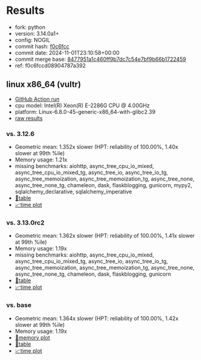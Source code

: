 # Results

- fork: python
- version: 3.14.0a1+
- config: NOGIL
- commit hash: [f0c6fcc](https://github.com/python/cpython/commit/f0c6fcc)
- commit date: 2024-11-01T23:10:58+00:00
- commit merge base: [8477951a1c460ff9b7dc7c54e7bf9b66b1722459](https://github.com/python/cpython/commit/8477951a1c460ff9b7dc7c54e7bf9b66b1722459)
- ref: f0c6fccd08904787a392

## linux x86_64 (vultr)

- [GitHub Action run](https://github.com/facebookexperimental/free-threading-benchmarking/actions/runs/11638214316)
- cpu model: Intel(R) Xeon(R) E-2286G CPU @ 4.00GHz
- platform: Linux-6.8.0-45-generic-x86_64-with-glibc2.39
- [raw results](bm-20241101-vultr-x86_64-python-f0c6fccd08904787a392-3.14.0a1%2B-f0c6fcc.json)

### vs. 3.12.6

- Geometric mean: 1.352x slower (HPT: reliability of 100.00%, 1.40x slower at 99th %ile)
- Memory usage: 1.21x
- missing benchmarks: aiohttp, async_tree_cpu_io_mixed, async_tree_cpu_io_mixed_tg, async_tree_io, async_tree_io_tg, async_tree_memoization, async_tree_memoization_tg, async_tree_none, async_tree_none_tg, chameleon, dask, flaskblogging, gunicorn, mypy2, sqlalchemy_declarative, sqlalchemy_imperative
- [📄table](bm-20241101-vultr-x86_64-python-f0c6fccd08904787a392-3.14.0a1%2B-f0c6fcc-vs-3.12.6.md)
- [📈time plot](bm-20241101-vultr-x86_64-python-f0c6fccd08904787a392-3.14.0a1%2B-f0c6fcc-vs-3.12.6.svg)

### vs. 3.13.0rc2

- Geometric mean: 1.362x slower (HPT: reliability of 100.00%, 1.41x slower at 99th %ile)
- Memory usage: 1.19x
- missing benchmarks: aiohttp, async_tree_cpu_io_mixed, async_tree_cpu_io_mixed_tg, async_tree_io, async_tree_io_tg, async_tree_memoization, async_tree_memoization_tg, async_tree_none, async_tree_none_tg, chameleon, dask, flaskblogging, gunicorn
- [📄table](bm-20241101-vultr-x86_64-python-f0c6fccd08904787a392-3.14.0a1%2B-f0c6fcc-vs-3.13.0rc2.md)
- [📈time plot](bm-20241101-vultr-x86_64-python-f0c6fccd08904787a392-3.14.0a1%2B-f0c6fcc-vs-3.13.0rc2.svg)

### vs. base

- Geometric mean: 1.364x slower (HPT: reliability of 100.00%, 1.42x slower at 99th %ile)
- Memory usage: 1.19x
- [🧠memory plot](bm-20241101-vultr-x86_64-python-f0c6fccd08904787a392-3.14.0a1%2B-f0c6fcc-vs-base-mem.svg)
- [📄table](bm-20241101-vultr-x86_64-python-f0c6fccd08904787a392-3.14.0a1%2B-f0c6fcc-vs-base.md)
- [📈time plot](bm-20241101-vultr-x86_64-python-f0c6fccd08904787a392-3.14.0a1%2B-f0c6fcc-vs-base.svg)

